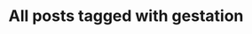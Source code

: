 ---
layout: tag
title: "All posts tagged with gestation"
permalink: /weblog/tags/gestation/
taxonomy: gestation
---